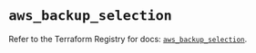 # `aws_backup_selection`

Refer to the Terraform Registry for docs: [`aws_backup_selection`](https://registry.terraform.io/providers/hashicorp/aws/5.68.0/docs/resources/backup_selection).
